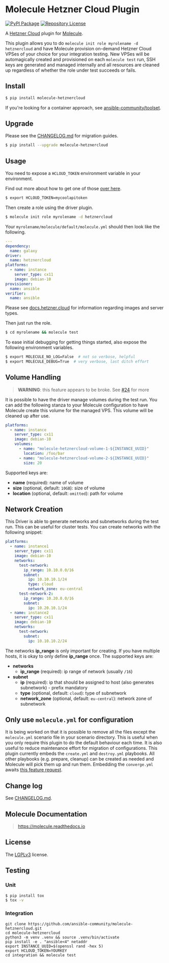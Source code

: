 # Molecule Hetzner Cloud Plugin

[![PyPI Package](https://badge.fury.io/py/molecule-hetznercloud.svg)](https://badge.fury.io/py/molecule-hetznercloud)
[![Repository License](https://img.shields.io/badge/license-LGPL-brightgreen.svg)](LICENSE)

A [Hetzner Cloud](https://www.hetzner.com/cloud) plugin for [Molecule](https://molecule.readthedocs.io/en/latest/).

This plugin allows you to do `molecule init role myrolename -d hetznercloud`
and have Molecule provision on-demand Hetzner Cloud VPSes of your choice for
your integration testing. New VPSes will be automagically created and
provisioned on each `molecule test` run, SSH keys are generated and managed
internally and all resources are cleaned up regardless of whether the role
under test succeeds or fails.

## Install

```bash
$ pip install molecule-hetznercloud
```

If you're looking for a container approach, see [ansible-community/toolset](https://github.com/ansible-community/toolset).

## Upgrade

Please see the [CHANGELOG.md](./CHANGELOG.md) for migration guides.

```bash
$ pip install --upgrade molecule-hetznercloud
```

## Usage

You need to expose a `HCLOUD_TOKEN` environment variable in your environment.

Find out more about how to get one of those [over here](https://docs.hetzner.cloud/#overview-authentication).

```bash
$ export HCLOUD_TOKEN=mycoolapitoken
```

Then create a role using the driver plugin.

```bash
$ molecule init role myrolename -d hetznercloud
```

Your `myrolename/molecule/default/molecule.yml` should then look like the following.

```yaml
---
dependency:
  name: galaxy
driver:
  name: hetznercloud
platforms:
  - name: instance
    server_type: cx11
    image: debian-10
provisioner:
  name: ansible
verifier:
  name: ansible
```

Please see [docs.hetzner.cloud](https://docs.hetzner.cloud/) for information regarding images and server types.

Then just run the role.

```bash
$ cd myrolename && molecule test
```

To ease initial debugging for getting things started, also expose the following
environment variables.

```bash
$ export MOLECULE_NO_LOG=False  # not so verbose, helpful
$ export MOLECULE_DEBUG=True  # very verbose, last ditch effort
```

## Volume Handling

> **WARNING**: this feature appears to be broke. See [#24](https://github.com/ansible-community/molecule-hetznercloud/issues/24) for more

It is possible to have the driver manage volumes during the test run. You can
add the following stanza to your Molecule configuration to have Molecule create
this volume for the managed VPS. This volume will be cleaned up after use.

```yaml
platforms:
  - name: instance
    server_type: cx11
    image: debian-10
    volumes:
      - name: "molecule-hetznercloud-volume-1-${INSTANCE_UUID}"
        location: /foo/bar
      - name: "molecule-hetznercloud-volume-2-${INSTANCE_UUID}"
        size: 20
```

Supported keys are:

- **name** (required): name of volume
- **size** (optional, default: `10GB`): size of volume
- **location** (optional, default: `omitted`): path for volume

## Network Creation

This Driver is able to generate networks and subnetworks during the test run.
This can be useful for cluster tests. You can create networks with the
following snippet:

```yaml
platforms:
  - name: instance1
    server_type: cx11
    image: debian-10
    networks:
      test-network:
        ip_range: 10.10.0.0/16
        subnet:
          ip: 10.10.10.1/24
          type: cloud
          network_zone: eu-central
      test-network-2:
        ip_range: 10.20.0.0/16
        subnet:
          ip: 10.20.10.1/24
  - name: instance2
    server_type: cx11
    image: debian-10
    networks:
      test-network:
        subnet:
          ip: 10.10.10.2/24
```

The networks **ip_range** is only important for creating. If you have multiple
hosts, it is okay to only define **ip_range** once. The supported keys are:

- **networks**
  - **ip_range** (required): ip range of network (usually `/16`)
- **subnet**
  - **ip** (required): ip that should be assigned to host (also generates subnetwork) - prefix mandatory
  - **type** (optional, default: `cloud`): type of subnetwork
  - **network_zone** (optional, default: `eu-central`): network zone of subnetwork

## Only use `molecule.yml` for configuration

It is being worked on that it is possible to remove all the files except the
`molecule.yml` scenario file in your scenario directory. This is useful when
you only require this plugin to do the default behaviour each time. It is also
useful to reduce maintenance effort for migration of configurations. This
plugin currently embeds the `create.yml` and `destroy.yml` playbooks. All other
playbooks (e.g. prepare, cleanup) can be created as needed and Molecule will
pick them up and run them. Embedding the `converge.yml` awaits [this feature
request](https://github.com/ansible-community/molecule/issues/2675).

## Change log

See [CHANGELOG.md](./CHANGELOG.md).

## Molecule Documentation

> https://molecule.readthedocs.io

## License

The [LGPLv3](https://www.gnu.org/licenses/lgpl-3.0.en.html) license.

## Testing

### Unit

```bash
$ pip install tox
$ tox -v
```

### Integration

```
git clone https://github.com/ansible-community/molecule-hetznercloud.git
cd molecule-hetznercloud
python3 -m venv .venv && source .venv/bin/activate
pip install -e . "ansible<4" netaddr
export INSTANCE_UUID=$(openssl rand -hex 5)
export HCLOUD_TOKEN=YOURKEY
cd integration && molecule test
```
